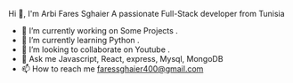 Hi 👋, I'm Arbi Fares Sghaier
A passionate Full-Stack developer from Tunisia

- 🔭 I’m currently working on Some Projects .
- 🌱 I’m currently learning Python .
- 👯 I’m looking to collaborate on Youtube .
- 💬 Ask me Javascript, React, express, Mysql, MongoDB
- 📫 How to reach me  faressghaier400@gmail.com
